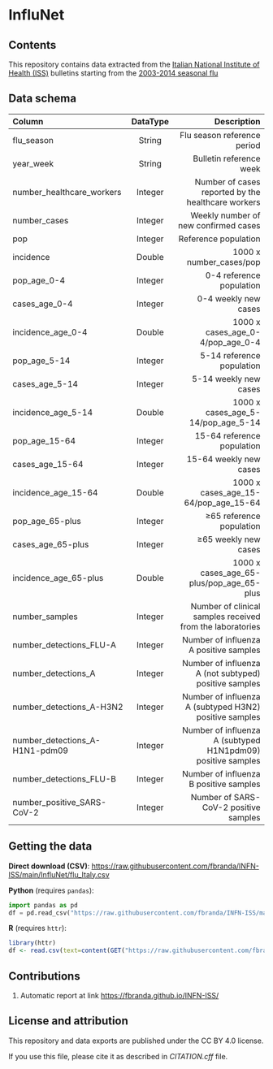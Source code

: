 # InfluNet

## Contents

This repository contains data extracted from the [Italian National Institute of Health (ISS)](https://www.epicentro.iss.it/influenza/influnet) bulletins starting from the [2003-2014 seasonal flu](https://w3.iss.it/site/rmi/influnet/pagine/stagioni.aspx)


## Data schema

| Column      | DataType | Description     |
| :---        |    :----:   |          ---: |
| flu_season      | String       | Flu season reference period  |
| year_week     |  String       | Bulletin reference week   |
| number_healthcare_workers   | Integer | Number of cases reported by the healthcare workers  |
| number_cases  | Integer | Weekly number of new confirmed cases  |
| pop | Integer | Reference population |
| incidence | Double | 1000 x number_cases/pop |
| pop_age_0-4 | Integer | 0-4 reference population  |
| cases_age_0-4 | Integer | 0-4 weekly new cases  |
| incidence_age_0-4 | Double | 1000 x cases_age_0-4/pop_age_0-4  |
| pop_age_5-14 | Integer | 5-14 reference population  |
| cases_age_5-14 | Integer | 5-14 weekly new cases  |
| incidence_age_5-14 | Double | 1000 x cases_age_5-14/pop_age_5-14  |
| pop_age_15-64 | Integer | 15-64 reference population  |
| cases_age_15-64 | Integer | 15-64 weekly new cases  |
| incidence_age_15-64 | Double | 1000 x cases_age_15-64/pop_age_15-64  |
| pop_age_65-plus | Integer | ≥65 reference population  |
| cases_age_65-plus | Integer | ≥65 weekly new cases  |
| incidence_age_65-plus | Double | 1000 x cases_age_65-plus/pop_age_65-plus  |
| number_samples | Integer | Number of clinical samples received from the laboratories  |
| number_detections_FLU-A | Integer | Number of influenza A positive samples  |
| number_detections_A | Integer | Number of influenza A (not subtyped) positive samples |
| number_detections_A-H3N2 | Integer | Number of influenza A (subtyped H3N2)  positive samples  |
| number_detections_A-H1N1-pdm09 | Integer | Number of influenza A (subtyped H1N1pdm09) positive samples  |
| number_detections_FLU-B | Integer | Number of influenza B positive samples  |
| number_positive_SARS-CoV-2 | Integer | Number of SARS-CoV-2 positive samples  |





## Getting the data

**Direct download (CSV)**: https://raw.githubusercontent.com/fbranda/INFN-ISS/main/InfluNet/flu_Italy.csv

**Python** (requires `pandas`):
```python
import pandas as pd
df = pd.read_csv("https://raw.githubusercontent.com/fbranda/INFN-ISS/main/InfluNet/flu_Italy.csv")
```

**R** (requires `httr`):
```r
library(httr)
df <- read.csv(text=content(GET("https://raw.githubusercontent.com/fbranda/INFN-ISS/main/InfluNet/flu_Italy.csv")))
```

## Contributions
1) Automatic report at link https://fbranda.github.io/INFN-ISS/


## License and attribution

This repository and data exports are published under the CC BY 4.0 license.

If you use this file, please cite it as described in *CITATION.cff* file.
